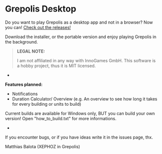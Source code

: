 # Grepolis Desktop
Do you want to play Grepolis as a desktop app and not in a browser? Now you can! [Check out the releases!](https://github.com/MBALOTA/grepolis-desktop/releases)

Download the installer, or the portable version and enjoy playing Grepolis in the background.

> **LEGAL NOTE:**
>
> I am not affiliated in any way with InnoGames GmbH.
> This software is a hobby project, thus it is MIT licensed.

-
 **Features planned:**
 - Notifications
 - Duration Calculator/ Overview (e.g. An overview to see how long it takes for every building or units to build)

Current builds are available for Windows only, BUT you can build your own version! Open "how_to_build.txt" for more informations.

-

If you encounter bugs, or if you have ideas write it in the issues page, thx.

Matthias Balota (XEPHOZ in Grepolis)

